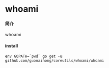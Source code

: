 # whoami

#### 简介
whoami

#### install
```
env GOPATH=`pwd` go get -u github.com/guonaihong/coreutils/whoami/whoami
```
